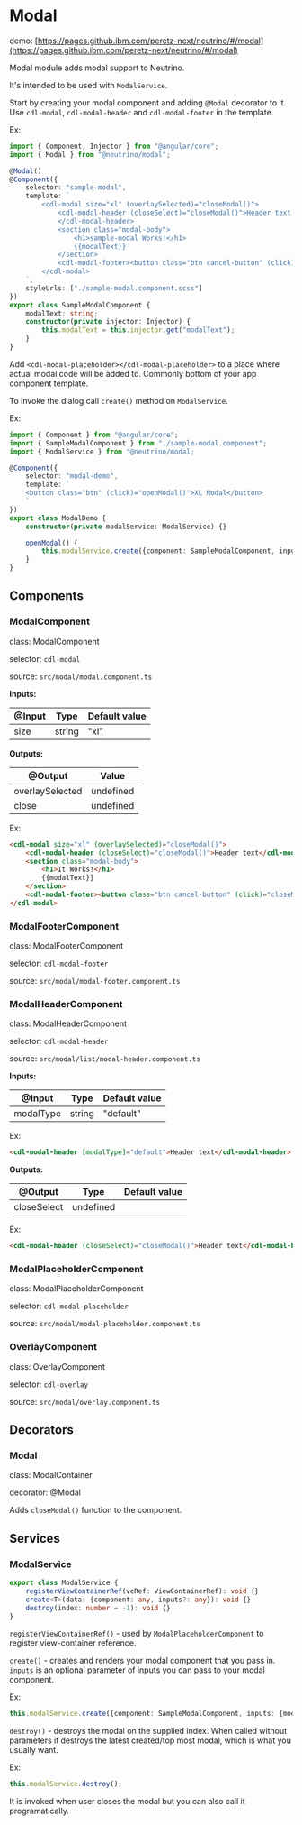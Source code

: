 # Modal

demo: [https://pages.github.ibm.com/peretz-next/neutrino/#/modal](https://pages.github.ibm.com/peretz-next/neutrino/#/modal)

Modal module adds modal support to Neutrino.

It's intended to be used with `ModalService`.

Start by creating your modal component and adding `@Modal` decorator to it.
Use `cdl-modal`, `cdl-modal-header` and `cdl-modal-footer` in the template.

Ex:
```typescript
import { Component, Injector } from "@angular/core";
import { Modal } from "@neutrino/modal";

@Modal()
@Component({
	selector: "sample-modal",
	template: `
		<cdl-modal size="xl" (overlaySelected)="closeModal()">
			<cdl-modal-header (closeSelect)="closeModal()">Header text
			</cdl-modal-header>
			<section class="modal-body">
				<h1>sample-modal Works!</h1>
				{{modalText}}
			</section>
			<cdl-modal-footer><button class="btn cancel-button" (click)="closeModal()">Cancel</button></cdl-modal-footer>
		</cdl-modal>
	`,
	styleUrls: ["./sample-modal.component.scss"]
})
export class SampleModalComponent {
	modalText: string;
	constructor(private injector: Injector) {
		this.modalText = this.injector.get("modalText");
	}
}
```

Add `<cdl-modal-placeholder></cdl-modal-placeholder>` to a place where actual modal code will be added to. Commonly bottom of your app component template.

To invoke the dialog call `create()` method on `ModalService`.

Ex:
```typescript
import { Component } from "@angular/core";
import { SampleModalComponent } from "./sample-modal.component";
import { ModalService } from "@neutrino/modal;

@Component({
	selector: "modal-demo",
	template: `
	<button class="btn" (click)="openModal()">XL Modal</button>
	`
})
export class ModalDemo {
	constructor(private modalService: ModalService) {}

	openModal() {
		this.modalService.create({component: SampleModalComponent, inputs: {modalText: "Hello Universe"}});
	}
}
```

## Components
### ModalComponent
class: ModalComponent

selector: `cdl-modal`

source: `src/modal/modal.component.ts`

**Inputs:**

| @Input  | Type    | Default value |
| ------- | ------- | ------------- |
| size    | string  | "xl"          |

**Outputs:**

| @Output         | Value       |
| --------------- | ----------- |
| overlaySelected | undefined   |
| close           | undefined   |

Ex:
```html
<cdl-modal size="xl" (overlaySelected)="closeModal()">
	<cdl-modal-header (closeSelect)="closeModal()">Header text</cdl-modal-header>
	<section class="modal-body">
		<h1>It Works!</h1>
		{{modalText}}
	</section>
	<cdl-modal-footer><button class="btn cancel-button" (click)="closeModal()">Cancel</button></cdl-modal-footer>
</cdl-modal>
```


### ModalFooterComponent
class: ModalFooterComponent

selector: `cdl-modal-footer`

source: `src/modal/modal-footer.component.ts`


### ModalHeaderComponent
class: ModalHeaderComponent

selector: `cdl-modal-header`

source: `src/modal/list/modal-header.component.ts`

**Inputs:**

| @Input     | Type             | Default value |
| ---------- | ---------------- | ------------- |
| modalType  | string           | "default"     |

Ex:
```html
<cdl-modal-header [modalType]="default">Header text</cdl-modal-header>
```

**Outputs:**

| @Output     | Type             | Default value |
| ----------- | ---------------- | ------------- |
| closeSelect | undefined        |               |

Ex:
```html
<cdl-modal-header (closeSelect)="closeModal()">Header text</cdl-modal-header>
```

### ModalPlaceholderComponent
class: ModalPlaceholderComponent

selector: `cdl-modal-placeholder`

source: `src/modal/modal-placeholder.component.ts`


### OverlayComponent
class: OverlayComponent

selector: `cdl-overlay`

source: `src/modal/overlay.component.ts`

## Decorators

### Modal
class: ModalContainer

decorator: @Modal

Adds `closeModal()` function to the component.

## Services

### ModalService

```typescript
export class ModalService {
	registerViewContainerRef(vcRef: ViewContainerRef): void {}
	create<T>(data: {component: any, inputs?: any}): void {}
	destroy(index: number = -1): void {}
}
```
`registerViewContainerRef()` - used by `ModalPlaceholderComponent` to register view-container reference.

`create()` - creates and renders your modal component that you pass in. `inputs` is an optional parameter of inputs you can pass to your modal component.

Ex:
```typescript
this.modalService.create({component: SampleModalComponent, inputs: {modalText: "Hello Universe"}});
```

`destroy()` - destroys the modal on the supplied index. When called without parameters it destroys the latest created/top most modal, which is what you usually want.

Ex:
```typescript
this.modalService.destroy();
```

It is invoked when user closes the modal but you can also call it programatically.
